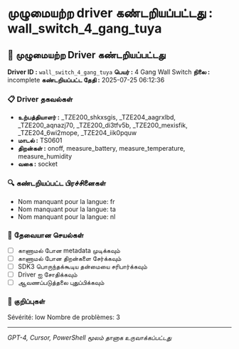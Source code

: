 # முழுமையற்ற driver கண்டறியப்பட்டது : wall_switch_4_gang_tuya

## 🚨 முழுமையற்ற Driver கண்டறியப்பட்டது

**Driver ID :** `wall_switch_4_gang_tuya`
**பெயர் :** 4 Gang Wall Switch
**நிலை :** incomplete
**கண்டறியப்பட்ட தேதி :** 2025-07-25 06:12:36

### 📋 Driver தகவல்கள்
- **உற்பத்தியாளர் :** _TZE200_shkxsgis, _TZE204_aagrxlbd, _TZE200_aqnazj70, _TZE200_di3tfv5b, _TZE200_mexisfik, _TZE204_6wi2mope, _TZE204_iik0pquw
- **மாடல் :** TS0601
- **திறன்கள் :** onoff, measure_battery, measure_temperature, measure_humidity
- **வகை :** socket

### 🔍 கண்டறியப்பட்ட பிரச்சினைகள்
- Nom manquant pour la langue: fr
- Nom manquant pour la langue: ta
- Nom manquant pour la langue: nl

### 🎯 தேவையான செயல்கள்
- [ ] காணாமல் போன metadata முடிக்கவும்
- [ ] காணாமல் போன திறன்களை சேர்க்கவும்
- [ ] SDK3 பொருந்தக்கூடிய தன்மையை சரிபார்க்கவும்
- [ ] Driver ஐ சோதிக்கவும்
- [ ] ஆவணப்படுத்தலை புதுப்பிக்கவும்

### 📝 குறிப்புகள்
Sévérité: low
Nombre de problèmes: 3

---
*GPT-4, Cursor, PowerShell மூலம் தானாக உருவாக்கப்பட்டது*

